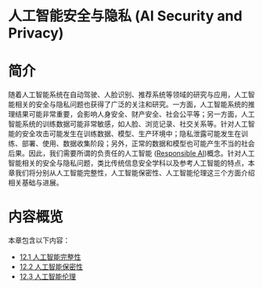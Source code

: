 <!--Copyright © Microsoft Corporation. All rights reserved.
  适用于[License](https://github.com/microsoft/AI-System/blob/main/LICENSE)版权许可-->


# 人工智能安全与隐私 (AI Security and Privacy)

# 简介 

随着人工智能系统在自动驾驶、人脸识别、推荐系统等领域的研究与应用，人工智能相关的安全与隐私问题也获得了广泛的关注和研究。一方面，人工智能系统的推理结果可能非常重要，会影响人身安全、财产安全、社会公平等；另一方面，人工智能系统的训练数据可能非常敏感，如人脸、浏览记录、社交关系等。针对人工智能的安全攻击可能发生在训练数据、模型、生产环境中；隐私泄露可能发生在训练、部署、使用、数据收集阶段；另外，正常的数据和模型也可能产生不当的社会后果。因此，我们需要所谓的负责任的人工智能 ([Responsible AI](https://www.microsoft.com/en-us/ai/responsible-ai))概念。针对人工智能相关的安全与隐私问题，类比传统信息安全学科以及参考人工智能的特点，本章我们将分别从人工智能完整性，人工智能保密性、人工智能伦理这三个方面介绍相关基础与进展。

# 内容概览

本章包含以下内容：

- [12.1 人工智能完整性](12.1-人工智能完整性.md)
- [12.2 人工智能保密性](12.2-人工智能保密性.md)
- [12.3 人工智能伦理](12.3-人工智能伦理.md)
